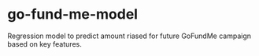 # go-fund-me-model
Regression model to predict amount riased for future GoFundMe campaign based on key features. 
